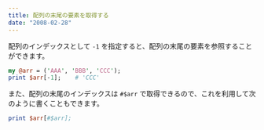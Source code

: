 ```yaml
---
title: 配列の末尾の要素を取得する
date: "2008-02-28"
---
```


配列のインデックスとして `-1` を指定すると、配列の末尾の要素を参照することができます。

```perl
my @arr = ('AAA', 'BBB', 'CCC');
print $arr[-1];    # 'CCC'
```

また、配列の末尾のインデックスは `#$arr` で取得できるので、これを利用して次のように書くこともできます。

```perl
print $arr[#$arr];
```

